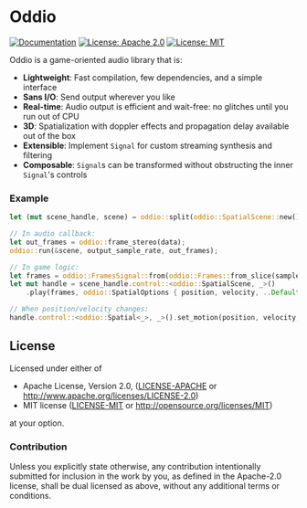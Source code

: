 # Oddio

[![Documentation](https://docs.rs/oddio/badge.svg)](https://docs.rs/oddio/)
[![License: Apache 2.0](https://img.shields.io/badge/License-Apache%202.0-blue.svg)](LICENSE-APACHE)
[![License: MIT](https://img.shields.io/badge/License-MIT-blue.svg)](LICENSE-MIT)

Oddio is a game-oriented audio library that is:

- **Lightweight**: Fast compilation, few dependencies, and a simple interface
- **Sans I/O**: Send output wherever you like
- **Real-time**: Audio output is efficient and wait-free: no glitches until you run out of CPU
- **3D**: Spatialization with doppler effects and propagation delay available out of the box
- **Extensible**: Implement `Signal` for custom streaming synthesis and filtering
- **Composable**: `Signal`s can be transformed without obstructing the inner `Signal`'s controls

### Example

```rust
let (mut scene_handle, scene) = oddio::split(oddio::SpatialScene::new());

// In audio callback:
let out_frames = oddio::frame_stereo(data);
oddio::run(&scene, output_sample_rate, out_frames);

// In game logic:
let frames = oddio::FramesSignal::from(oddio::Frames::from_slice(sample_rate, &frames));
let mut handle = scene_handle.control::<oddio::SpatialScene, _>()
    .play(frames, oddio::SpatialOptions { position, velocity, ..Default::default() });

// When position/velocity changes:
handle.control::<oddio::Spatial<_>, _>().set_motion(position, velocity, false);
```

## License

Licensed under either of

 * Apache License, Version 2.0, ([LICENSE-APACHE](LICENSE-APACHE) or http://www.apache.org/licenses/LICENSE-2.0)
 * MIT license ([LICENSE-MIT](LICENSE-MIT) or http://opensource.org/licenses/MIT)

at your option.

### Contribution

Unless you explicitly state otherwise, any contribution intentionally
submitted for inclusion in the work by you, as defined in the
Apache-2.0 license, shall be dual licensed as above, without any
additional terms or conditions.
